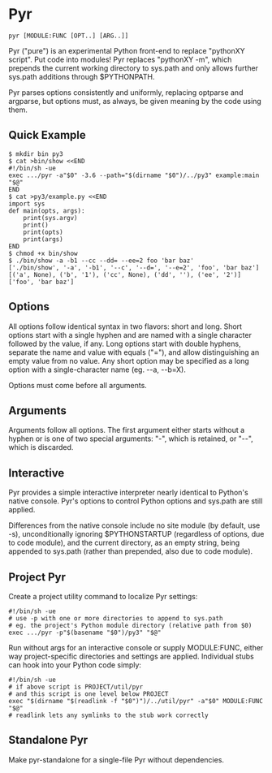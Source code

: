 Pyr
===

    pyr [MODULE:FUNC [OPT..] [ARG..]]

Pyr ("pure") is an experimental Python front-end to replace "pythonXY script".  Put code into modules!  Pyr replaces "pythonXY -m", which prepends the current working directory to sys.path and only allows further sys.path additions through $PYTHONPATH.

Pyr parses options consistently and uniformly, replacing optparse and argparse, but options must, as always, be given meaning by the code using them.

## Quick Example

    $ mkdir bin py3
    $ cat >bin/show <<END
    #!/bin/sh -ue
    exec .../pyr -a"$0" -3.6 --path="$(dirname "$0")/../py3" example:main "$@"
    END
    $ cat >py3/example.py <<END
    import sys
    def main(opts, args):
        print(sys.argv)
        print()
        print(opts)
        print(args)
    END
    $ chmod +x bin/show
    $ ./bin/show -a -b1 --cc --dd= --ee=2 foo 'bar baz'
    ['./bin/show', '-a', '-b1', '--c', '--d=', '--e=2', 'foo', 'bar baz']
    [('a', None), ('b', '1'), ('cc', None), ('dd', ''), ('ee', '2')]
    ['foo', 'bar baz']

## Options

All options follow identical syntax in two flavors: short and long.  Short options start with a single hyphen and are named with a single character followed by the value, if any.  Long options start with double hyphens, separate the name and value with equals ("="), and allow distinguishing an empty value from no value.  Any short option may be specified as a long option with a single-character name (eg. --a, --b=X).

Options must come before all arguments.

## Arguments

Arguments follow all options.  The first argument either starts without a hyphen or is one of two special arguments: "-", which is retained, or "--", which is discarded.

## Interactive

Pyr provides a simple interactive interpreter nearly identical to Python's native console.  Pyr's options to control Python options and sys.path are still applied.

Differences from the native console include no site module (by default, use -s), unconditionally ignoring $PYTHONSTARTUP (regardless of options, due to code module), and the current directory, as an empty string, being appended to sys.path (rather than prepended, also due to code module).

## Project Pyr

Create a project utility command to localize Pyr settings:

    #!/bin/sh -ue
    # use -p with one or more directories to append to sys.path
    # eg. the project's Python module directory (relative path from $0)
    exec .../pyr -p"$(basename "$0")/py3" "$@"

Run without args for an interactive console or supply MODULE:FUNC, either way project-specific directories and settings are applied.  Individual stubs can hook into your Python code simply:

    #!/bin/sh -ue
    # if above script is PROJECT/util/pyr
    # and this script is one level below PROJECT
    exec "$(dirname "$(readlink -f "$0")")/../util/pyr" -a"$0" MODULE:FUNC "$@"
    # readlink lets any symlinks to the stub work correctly

## Standalone Pyr

Make pyr-standalone for a single-file Pyr without dependencies.
